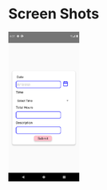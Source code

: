 # Screen Shots
<img src="https://github.com/ArunKumarVallal99/Camera/blob/Leave-Apply/ScreenShots/premission.png" height='300'>
